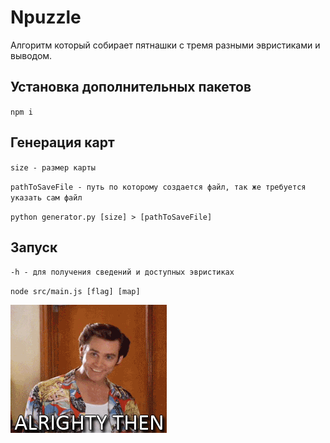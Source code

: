 # Npuzzle
Алгоритм который собирает пятнашки с тремя разными эвристиками и выводом.

## Установка дополнительных пакетов
``npm i``

## Генерация карт
``size - размер карты``

``pathToSaveFile - путь по которому создается файл, так же требуется указать сам файл``

``python generator.py [size] > [pathToSaveFile]``

## Запуск
``-h - для получения сведений и доступных эвристиках``

``node src/main.js [flag] [map]``

![Allllrighty then!](giphy.gif)
